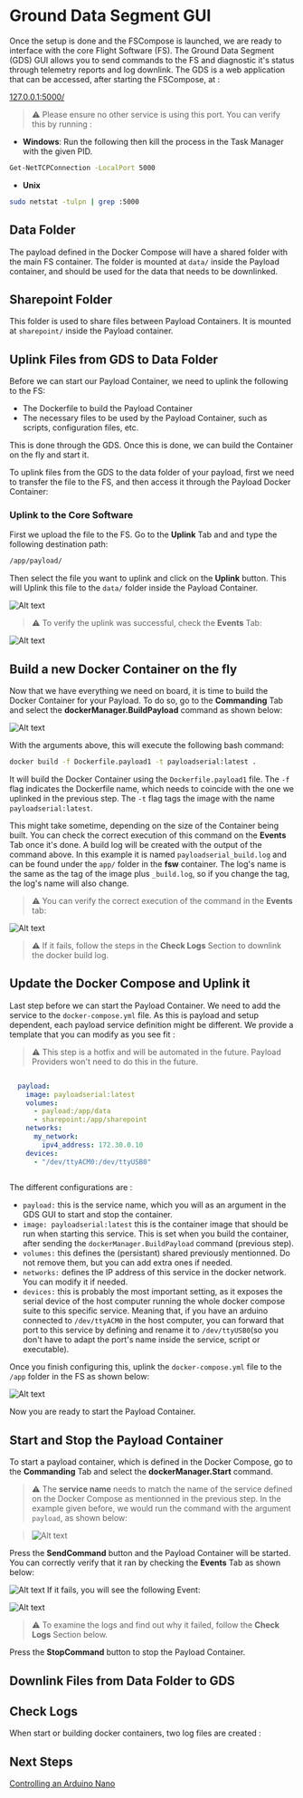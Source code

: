 # Ground Data Segment GUI

Once the setup is done and the FSCompose is launched, we are ready to interface with the core Flight Software (FS). The Ground Data Segment (GDS) GUI allows you to send commands to the FS and diagnostic it's status through telemetry reports and log downlink. The GDS is a web application that can be accessed, after starting the FSCompose, at :

[127.0.0.1:5000/](http://127.0.0.1:5000/)


> ⚠️ Please ensure no other service is using this port. You can verify this by running : 

- **Windows**: Run the following then kill the process in the Task Manager with the given PID.
```bash
Get-NetTCPConnection -LocalPort 5000
```

- **Unix**
```bash
sudo netstat -tulpn | grep :5000
```

## Data Folder

The payload defined in the Docker Compose will have a shared folder with the main FS container. The folder is mounted at `data/` inside the Payload container, and should be used for the data that needs to be downlinked. 

## Sharepoint Folder

This folder is used to share files between Payload Containers. It is mounted at `sharepoint/` inside the Payload container.  

## Uplink Files from GDS to Data Folder
Before we can start our Payload Container, we need to uplink the following to the FS: 

- The Dockerfile to build the Payload Container
- The necessary files to be used by the Payload Container, such as scripts, configuration files, etc.

This is done through the GDS. Once this is done, we can build the Container on the fly and start it. 


To uplink files from the GDS to the data folder of your payload, first we need to transfer the file to the FS, and then access it through the Payload Docker Container: 

### Uplink to the Core Software
First we upload the file to the FS. Go to the **Uplink** Tab and and type the following destination path:

   ```bash
   /app/payload/
   ```
   
Then select the file you want to uplink and click on the **Uplink** button. This will Uplink this file to the `data/` folder inside the Payload Container.


![Alt text](imgs/uplink-image.png)


> ⚠️ To verify the uplink was successful, check the **Events** Tab:

![Alt text](imgs/uplink.png)



## Build a new Docker Container on the fly
Now that we have everything we need on board, it is time to build the Docker Container for your Payload. To do so, go to the **Commanding** Tab and select the **dockerManager.BuildPayload** command as shown below:

   ![Alt text](imgs/build-payload.png)

With the arguments above, this will execute the following bash command:

   ```bash
   docker build -f Dockerfile.payload1 -t payloadserial:latest .
   ```

It will build the Docker Container using the `Dockerfile.payload1` file. The `-f` flag indicates the Dockerfile name, which needs to coincide with the one we uplinked in the previous step. The `-t` flag tags the image with the name `payloadserial:latest`. 

This might take sometime, depending on the size of the Container being built. You can check the correct execution of this command on the **Events** Tab once it's done. A build log will be created with the output of the command above. In this example it is named `payloadserial_build.log` and can be found under the `app/` folder in the **fsw** container. The log's name is the same as the tag of the image plus `_build.log`, so if you change the tag, the log's name will also change.

>⚠️ You can verify the correct execution of the command in the **Events** tab: 

![Alt text](imgs/build-success.png)

>⚠️  If it fails, follow the steps in the **Check Logs** Section to downlink the docker build log.

## Update the Docker Compose and Uplink it 

Last step before we can start the Payload Container. We need to add the service to the `docker-compose.yml` file. As this is payload and setup dependent, each payload service definition might be different. We provide a template that you can modify as you see fit : 

>⚠️ This step is a hotfix and will be automated in the future. Payload Providers won't need to do this in the future.  

```yaml

  payload:
    image: payloadserial:latest
    volumes:
      - payload:/app/data
      - sharepoint:/app/sharepoint
    networks:
      my_network:
        ipv4_address: 172.30.0.10
    devices:
      - "/dev/ttyACM0:/dev/ttyUSB0"           
               
```
The different configurations are : 

- `payload:` this is the service name, which you will as an argument in the GDS GUI to start and stop the container.
- `image: payloadserial:latest` this is the container image that should be run when starting this service. This is set when you build the container, after sending the `dockerManager.BuildPayload` command (previous step).
- `volumes:` this defines the (persistant) shared previously mentionned. Do not remove them, but you can add extra ones if needed.
- `networks:` defines the IP address of this service in the docker network. You can modify it if needed.
- `devices:` this is probably the most important setting, as it exposes the serial device of the host computer running the whole docker compose suite to this specific service. Meaning that, if you have an arduino connected to `/dev/ttyACM0` in the host computer, you can forward that port to this service by defining and rename it to `/dev/ttyUSB0`(so you don't have to adapt the port's name inside the service, script or executable). 

Once you finish configuring this, uplink the `docker-compose.yml` file to the `/app` folder in the FS as shown below:

![Alt text](imgs/docker-compose.png)

Now you are ready to start the Payload Container.

## Start and Stop the Payload Container

To start a payload container, which is defined in the Docker Compose, go to the **Commanding** Tab and select the **dockerManager.Start** command.


> ⚠️ The **service name** needs to match the name of the service defined on the Docker Compose as mentionned in the previous step. In the example given before, we would run the command with the argument `payload`, as shown below:

> ![Alt text](imgs/payload-start.png)


Press the **SendCommand** button and the Payload Container will be started. You can correctly verify that it ran by checking the **Events** Tab as shown below:

![Alt text](imgs/start-success.png)
If it fails, you will see the following Event:

![Alt text](imgs/fail-event.png)


>⚠️ To examine the logs and find out why it failed, follow the **Check Logs** Section below.



Press the **StopCommand** button to stop the Payload Container.


## Downlink Files from Data Folder to GDS

## Check Logs

When start or building docker containers, two log files are created : 

   

## Next Steps
[Controlling an Arduino Nano](./sections/examples/nano/ex-nano.md)


